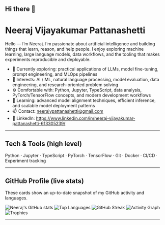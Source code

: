 ## Hi there 👋

# Neeraj Vijayakumar Pattanashetti

Hello — I’m Neeraj. I’m passionate about artificial intelligence and building things that learn, reason, and help people. I enjoy exploring machine learning, large language models, data workflows, and the tooling that makes experiments reproducible and deployable.

- 🔭 Currently exploring: practical applications of LLMs, model fine-tuning, prompt engineering, and MLOps pipelines  
- 🧠 Interests: AI / ML, natural language processing, model evaluation, data engineering, and research-oriented problem solving  
- ⚙️ Comfortable with: Python, Jupyter, TypeScript, data analysis, PyTorch/TensorFlow concepts, and modern development workflows  
- 🌱 Learning: advanced model alignment techniques, efficient inference, and scalable model deployment patterns  
- 📫 Contact: neerajvpattanashetti@gmail.com  
- 🔗 LinkedIn: https://www.linkedin.com/in/neeraj-vijayakumar-pattanashetti-613305239/

---

## Tech & Tools (high level)
Python · Jupyter · TypeScript · PyTorch · TensorFlow · Git · Docker · CI/CD · Experiment tracking

---

## GitHub Profile (live stats)
These cards show an up-to-date snapshot of my GitHub activity and languages.

![Neeraj's GitHub stats](https://github-readme-stats.vercel.app/api?username=Neeraj0704&show_icons=true&theme=tokyonight)
![Top Languages](https://github-readme-stats.vercel.app/api/top-langs/?username=Neeraj0704&layout=compact&theme=tokyonight)
![GitHub Streak](https://github-readme-streak-stats.herokuapp.com/?user=Neeraj0704&theme=tokyonight)
![Activity Graph](https://activity-graph.herokuapp.com/graph?username=Neeraj0704&theme=github)
![Trophies](https://github-profile-trophy.vercel.app/?username=Neeraj0704&theme=tokyonight&row=1&column=7)

---
